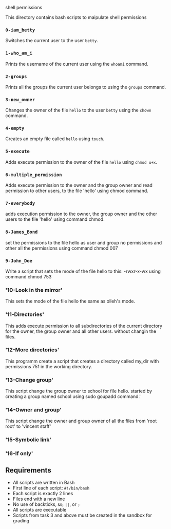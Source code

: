 shell permissions

This directory contains bash scripts to maipulate shell permissions


### `0-iam_betty`
Switches the current user to the user `betty`.

### `1-who_am_i`
Prints the username of the current user using the `whoami` command.

### `2-groups`
Prints all the groups the current user belongs to using the `groups` command.

### `3-new_owner`
Changes the owner of the file `hello` to the user `betty` using the `chown` command.

### `4-empty`
Creates an empty file called `hello` using `touch`.

### `5-execute`
Adds execute permission to the owner of the file `hello` using `chmod u+x`.

### `6-multiple_permission`
Adds execute permission to the owner and the group owner and read permission to other users, to the file 'hello' using chmod command.

### `7-everybody`
adds execution permission to the owner, the group owner and the other users to the file 'hello' using command chmod.

### `8-James_Bond`
set the permissions to the file hello as user and group no permissions and other all the permissions using command chmod 007

### `9-John_Doe`
Write a script that sets the mode of the file hello to this: -rwxr-x-wx using command chmod 753 

### '10-Look in the mirror'
This sets the mode of the file hello the same as olleh's mode.

### '11-Directories'
This adds execute permission to all subdirectories of the current directory for the owner, the group owner and all other users. without changin the files.

### '12-More dircetories'
This programm create a script that creates a directory called my_dir with permissions 751 in the working directory.

### '13-Change group'
This script change the group owner to school for file hello. started by creating a group named school using sudo goupadd command.'

### '14-Owner and group'
This script change the owner and group owner of all the files from 'root root' to 'vincent staff'

### '15-Symbolic link'


### '16-If only'



## Requirements

- All scripts are written in Bash
- First line of each script: `#!/bin/bash`
- Each script is exactly 2 lines
- Files end with a new line
- No use of backticks, `&&`, `||`, or `;`
- All scripts are executable
- Scripts from task 3 and above must be created in the sandbox for grading
